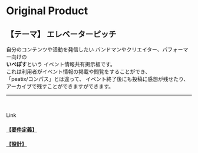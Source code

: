 # Original Product
## 【テーマ】 エレベーターピッチ
自分のコンテンツや活動を発信したい
バンドマンやクリエイター、パフォーマー向けの<br>
**いべぽす**という
イベント情報共有掲示板です。<br>
これは利用者がイベント情報の掲載や閲覧をすることができ、<br>
「peatix/コンパス」とは違って、
イベント終了後にも投稿に感想が残せたり、アーカイブで残すことができますができます。

---

<br>

Link
#### [【要件定義】](documents/requirement.md) 
#### [【設計】](documents/planning.md) 
